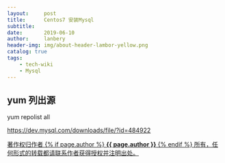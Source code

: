 ```yaml
---
layout:     post
title:      Centos7 安装Mysql
subtitle:   
date:       2019-06-10
author:     lanbery
header-img: img/about-header-lambor-yellow.png
catalog: true
tags:
    - tech-wiki
    - Mysql	
---
```

## yum 列出源
  yum repolist all 

https://dev.mysql.com/downloads/file/?id=484922


<html>
<div class="col-lg-8 col-lg-offset-3 col-md-10 col-md-offset-1">
	<div class="pull-right">
		<a href="https://lanbery.github.io/about" target="self" class="copyright-link">
			著作权归作者
			{% if page.author %}
<strong>{{ page.author }}</strong>
			{% endif %}
			所有，任何形式的转载都请联系作者获得授权并注明出处。
		</a>
	</div>
</div>
</html>
